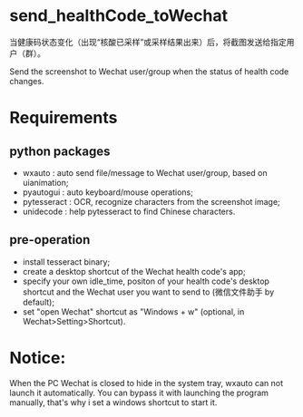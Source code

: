 # send_healthCode_toWechat
当健康码状态变化（出现“核酸已采样”或采样结果出来）后，将截图发送给指定用户（群）。

Send the screenshot to Wechat user/group when the status of health code changes.

# Requirements

## python packages
- wxauto : auto send file/message to Wechat user/group, based on uianimation;
- pyautogui : auto keyboard/mouse operations;
- pytesseract : OCR, recognize characters from the screenshot image;
- unidecode : help pytesseract to find Chinese characters.

## pre-operation
- install tesseract binary;
- create a desktop shortcut of the Wechat health code's app;
- specify your own idle_time, positon of your health code's desktop shortcut and the Wechat user you want to send to (微信文件助手 by default);
- set "open Wechat" shortcut as "Windows + w" (optional, in Wechat>Setting>Shortcut).


# Notice:
When the PC Wechat is closed to hide in the system tray, wxauto can not launch it automatically. You can bypass it with launching the program manually, that's why i set a windows shortcut to start it.
